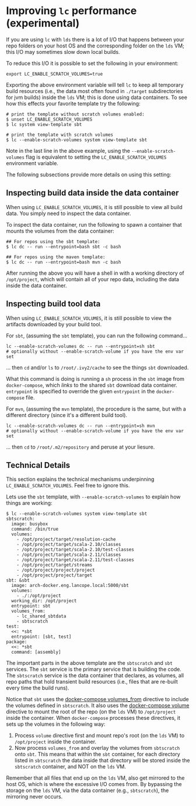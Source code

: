 # Improving `lc` performance (experimental)

If you are using `lc` with `lds` there is a lot of I/O that happens between your repo folders
on your host OS and the corresponding folder on the `lds` VM; this I/O may sometimes slow down local builds.

To reduce this I/O it is possible to set the following in your environment:

```
export LC_ENABLE_SCRATCH_VOLUMES=true
```

Exporting the above environment variable will tell `lc` to keep all temporary build resources
(i.e., the data most often found in `./target` subdirectories for jvm builds) inside the `lds`
VM; this is done using data containers. To see how this effects your favorite template try the following:

```
# print the template without scratch volumes enabled:
$ unset LC_ENABLE_SCRATCH_VOLUMES
$ lc system view-template sbt

# print the template with scratch volumes
$ lc --enable-scratch-volumes system view-template sbt
```

Note in the last line in the above example, using the `--enable-scratch-volumes` flag is equivalent
to setting the `LC_ENABLE_SCRATCH_VOLUMES` environment variable.

The following subsections provide more details on using this setting:

## Inspecting build data inside the data container

When using `LC_ENABLE_SCRATCH_VOLUMES`, it is still possible to view all build data. You simply
need to inspect the data container.

To inspect the data container, run the following to spawn a container that mounts the volumes from the data container:

```
## For repos using the sbt template:
$ lc dc -- run --entrypoint=bash sbt -c bash

## For repos using the maven template:
$ lc dc -- run --entrypoint=bash mvn -c bash
```

After running the above you will have a shell in with a working directory of `/opt/project`, which
will contain all of your repo data, including the data inside the data container.

## Inspecting build tool data

When using `LC_ENABLE_SCRATCH_VOLUMES`, it is still possible to view the artifacts downloaded by your build tool. 

For `sbt`, (assuming the `sbt` template), you can run the following command...
```
lc --enable-scratch-volumes dc -- run --entrypoint=sh sbt
# optionally without --enable-scratch-volume if you have the env var set
```
... then `cd` and/or `ls` to `/root/.ivy2/cache` to see the things `sbt` downloaded.  

What this command is doing is running a `sh` process in the `sbt` image from `docker-compose`, which _links_ to the
shared `sbt` download data container. `entrypoint` is specified to override the given `entrypoint` in the
`docker-compose` file.

For `mvn`, (assuming the `mvn` template), the procedure is the same, but with a different directory (since it's a
different build tool).
```
lc --enable-scratch-volumes dc -- run --entrypoint=sh mvn
# optionally without --enable-scratch-volume if you have the env var set
```
... then `cd` to `/root/.m2/repository` and peruse at your liesure.



## Technical Details

This section explains the technical mechanisms underpinning `LC_ENABLE_SCRATCH_VOLUMES`.
Feel free to ignore this.

Lets use the `sbt` template, with `--enable-scratch-volumes` to explain how things are working:

```
$ lc --enable-scratch-volumes system view-template sbt
sbtscratch:
  image: busybox
  command: /bin/true
  volumes:
    - /opt/project/target/resolution-cache
    - /opt/project/target/scala-2.10/classes
    - /opt/project/target/scala-2.10/test-classes
    - /opt/project/target/scala-2.11/classes
    - /opt/project/target/scala-2.11/test-classes
    - /opt/project/target/streams
    - /opt/project/project/project
    - /opt/project/project/target
sbt: &sbt
  image: arch-docker.eng.lancope.local:5000/sbt
  volumes:
    - ./:/opt/project
  working_dir: /opt/project
  entrypoint: sbt
  volumes_from:
    - lc_shared_sbtdata
    - sbtscratch
test:
  <<: *sbt
  entrypoint: [sbt, test]
package:
  <<: *sbt
  command: [assembly]
```

The important parts in the above template are the `sbtscratch` and `sbt` services.
The `sbt` service is the primary service that is building the code. The `sbtscratch`
service is the data container that declares, as volumes, all repo paths that hold transient
build resources (i.e., files that are re-built every time the build runs).

Notice that `sbt` uses the [docker-compose volumes_from](https://docs.docker.com/compose/compose-file/#volumes-from)
directive to include the volumes defined in `sbtscratch`. It also uses the
[docker-compose volume](https://docs.docker.com/compose/compose-file/#volumes-volume-driver)
directive to mount the root of the repo (on the `lds` VM) to `/opt/project` inside the container.
When `docker-compose` processes these directives, it sets up the volumes in the following way:

1. Process `volume` directive first and mount repo's root (on the `lds` VM) to `/opt/project` inside the container.
2. Now process `volumes_from` and overlay the volumes from `sbtscratch` onto `sbt`. This means
that within the `sbt` container, for each directory listed in `sbtscratch` the data
inside that directory will be stored inside the `sbtscratch` container, and NOT on the `lds` VM.

Remember that all files that end up on the `lds` VM, also get mirrored to the host OS, which is where the excessive I/O comes from. By bypassing the storage on the `lds` VM, via the data container (e.g., `sbtscratch`), the mirroring never occurs.
